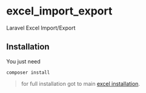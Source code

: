 # excel_import_export
Laravel Excel Import/Export
## Installation
You just need
```
composer install
```
> for full installation got to main [excel installation](https://docs.laravel-excel.com/3.1/getting-started/installation.html).
